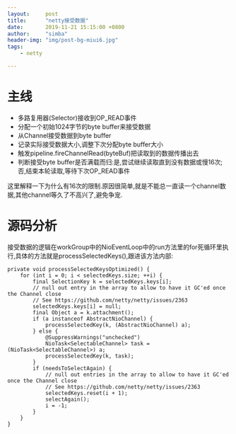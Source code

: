 ```yaml
---
layout:     post
title:      "netty接受数据"
date:       2019-11-21 15:15:00 +0800
author:     "simba"
header-img: "img/post-bg-miui6.jpg"
tags:
    - netty

---
```



#	主线

*	多路复用器(Selector)接收到OP_READ事件
*	分配一个初始1024字节的byte buffer来接受数据
*	从Channel接受数据到byte buffer
*	记录实际接受数据大小,调整下次分配byte buffer大小
*	触发pipeline.fireChannelRead(byteBuf)把读取到的数据传播出去
*	判断接受byte buffer是否满载而归:是,尝试继续读取直到没有数据或慢16次;否,结束本轮读取,等待下次OP_READ事件

这里解释一下为什么有16次的限制.原因很简单,就是不能总一直读一个channel数据,其他channel等久了不高兴了,避免争宠.



#	源码分析

接受数据的逻辑在workGroup中的NioEventLoop中的run方法里的for死循环里执行,具体的方法就是processSelectedKeys(),跟进该方法内部:

```
private void processSelectedKeysOptimized() {
    for (int i = 0; i < selectedKeys.size; ++i) {
        final SelectionKey k = selectedKeys.keys[i];
        // null out entry in the array to allow to have it GC'ed once the Channel close
        // See https://github.com/netty/netty/issues/2363
        selectedKeys.keys[i] = null;
        final Object a = k.attachment();
        if (a instanceof AbstractNioChannel) {
            processSelectedKey(k, (AbstractNioChannel) a);
        } else {
            @SuppressWarnings("unchecked")
            NioTask<SelectableChannel> task = (NioTask<SelectableChannel>) a;
            processSelectedKey(k, task);
        }
        if (needsToSelectAgain) {
            // null out entries in the array to allow to have it GC'ed once the Channel close
            // See https://github.com/netty/netty/issues/2363
            selectedKeys.reset(i + 1);
            selectAgain();
            i = -1;
        }
    }
}
```